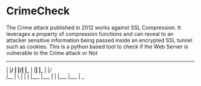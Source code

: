 CrimeCheck
==========

The Crime attack published in 2012 works against SSL Compression. It leverages a property of compression functions and can reveal to an attacker sensitive information being passed inside an encrypted SSL tunnel such as cookies. This is a python based tool to check if the Web Server is vulnerable to the Crime attack or Not

____ ____ _ _  _ ____ ____ _  _ ____ ____ _  _ 
|    |__/ | |\/| |___ |    |__| |___ |    |_/  
|___ |  \ | |  | |___ |___ |  | |___ |___ | \_ 

